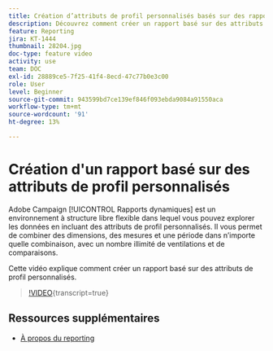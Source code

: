 ```yaml
---
title: Création d’attributs de profil personnalisés basés sur des rapports
description: Découvrez comment créer un rapport basé sur des attributs de profil personnalisés.
feature: Reporting
jira: KT-1444
thumbnail: 28204.jpg
doc-type: feature video
activity: use
team: DOC
exl-id: 28889ce5-7f25-41f4-8ecd-47c77b0e3c00
role: User
level: Beginner
source-git-commit: 943599bd7ce139ef846f093ebda9084a91550aca
workflow-type: tm+mt
source-wordcount: '91'
ht-degree: 13%

---
```


# Création d&#39;un rapport basé sur des attributs de profil personnalisés

Adobe Campaign [!UICONTROL Rapports dynamiques] est un environnement à structure libre flexible dans lequel vous pouvez explorer les données en incluant des attributs de profil personnalisés. Il vous permet de combiner des dimensions, des mesures et une période dans n’importe quelle combinaison, avec un nombre illimité de ventilations et de comparaisons.

Cette vidéo explique comment créer un rapport basé sur des attributs de profil personnalisés.

>[!VIDEO](https://video.tv.adobe.com/v/28204?learn=on){transcript=true}

## Ressources supplémentaires

* [À propos du reporting](https://experienceleague.adobe.com/docs/campaign-standard/using/reporting/about-reporting/about-dynamic-reports.html?lang=en)
